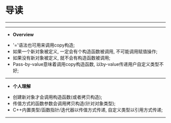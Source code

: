 # **导读** #
***
***


 * **Overview**

  - '='语法也可用来调用copy构造;
  - 如果一个新对象被定义, 一定会有个构造函数被调用, 不可能调用赋值操作; 
  - 如果没有新对象被定义, 就不会有构造函数被调用;
  - Pass-by-value意味着调用copy构造函数, 以by-value传递用户自定义类型不好;

***



 * **个人理解**
  
  - 创建新对象才会调用构造函数(或者拷贝构造);
  - 传值方式的函数参数会调用拷贝构造(针对对象类型);
  - C++内置类型/函数指针/迭代器以传值方式传递, 自定义类型以引用方式传递;

***
